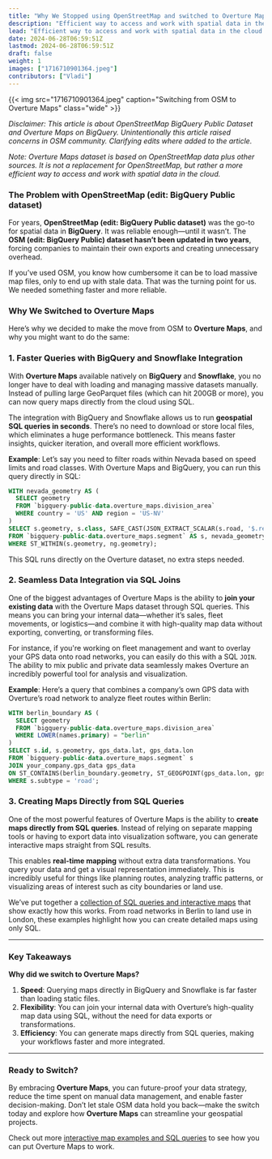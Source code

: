 ```yaml
---
title: "Why We Stopped using OpenStreetMap and switched to Overture Maps"
description: "Efficient way to access and work with spatial data in the cloud."
lead: "Efficient way to access and work with spatial data in the cloud."
date: 2024-06-28T06:59:51Z
lastmod: 2024-06-28T06:59:51Z
draft: false
weight: 1
images: ["1716710901364.jpeg"]
contributors: ["Vladi"]
---
```


{{< img src="1716710901364.jpeg"  caption="Switching from OSM to Overture Maps" class="wide" >}}

*Disclaimer: This article is about OpenStreetMap BigQuery Public Dataset and Overture Maps on BigQuery. Unintentionally this article raised concerns in OSM community. Clarifying edits where added to the article.*

*Note: Overture Maps dataset is based on OpenStreetMap data plus other sources. It is not a replacement for OpenStreetMap, but rather a more efficient way to access and work with spatial data in the cloud.*

### The Problem with OpenStreetMap (edit: BigQuery Public dataset)

For years, **OpenStreetMap (edit: BigQuery Public dataset)** was the go-to for spatial data in **BigQuery**. It was reliable enough—until it wasn’t. The **OSM (edit: BigQuery Public) dataset hasn’t been updated in two years**, forcing companies to maintain their own exports and creating unnecessary overhead.

If you’ve used OSM, you know how cumbersome it can be to load massive map files, only to end up with stale data. That was the turning point for us. We needed something faster and more reliable.

### Why We Switched to Overture Maps

Here’s why we decided to make the move from OSM to **Overture Maps**, and why you might want to do the same:

### 1. **Faster Queries with BigQuery and Snowflake Integration**

With **Overture Maps** available natively on **BigQuery** and **Snowflake**, you no longer have to deal with loading and managing massive datasets manually. Instead of pulling large GeoParquet files (which can hit 200GB or more), you can now query maps directly from the cloud using SQL.

The integration with BigQuery and Snowflake allows us to run **geospatial SQL queries in seconds**. There’s no need to download or store local files, which eliminates a huge performance bottleneck. This means faster insights, quicker iteration, and overall more efficient workflows.

**Example**: Let’s say you need to filter roads within Nevada based on speed limits and road classes. With Overture Maps and BigQuery, you can run this query directly in SQL:

```sql
WITH nevada_geometry AS (
  SELECT geometry
  FROM `bigquery-public-data.overture_maps.division_area`
  WHERE country = 'US' AND region = 'US-NV'
)
SELECT s.geometry, s.class, SAFE_CAST(JSON_EXTRACT_SCALAR(s.road, '$.restrictions.speed_limits[0].max_speed.value') AS INT64) AS speed_limit
FROM `bigquery-public-data.overture_maps.segment` AS s, nevada_geometry AS ng
WHERE ST_WITHIN(s.geometry, ng.geometry);

```

This SQL runs directly on the Overture dataset, no extra steps needed.

### 2. **Seamless Data Integration via SQL Joins**

One of the biggest advantages of Overture Maps is the ability to **join your existing data** with the Overture Maps dataset through SQL queries. This means you can bring your internal data—whether it’s sales, fleet movements, or logistics—and combine it with high-quality map data without exporting, converting, or transforming files.

For instance, if you're working on fleet management and want to overlay your GPS data onto road networks, you can easily do this with a SQL `JOIN`. The ability to mix public and private data seamlessly makes Overture an incredibly powerful tool for analysis and visualization.

**Example**: Here’s a query that combines a company’s own GPS data with Overture’s road network to analyze fleet routes within Berlin:

```sql
WITH berlin_boundary AS (
  SELECT geometry
  FROM `bigquery-public-data.overture_maps.division_area`
  WHERE LOWER(names.primary) = "berlin"
)
SELECT s.id, s.geometry, gps_data.lat, gps_data.lon
FROM `bigquery-public-data.overture_maps.segment` s
JOIN your_company.gps_data gps_data
ON ST_CONTAINS(berlin_boundary.geometry, ST_GEOGPOINT(gps_data.lon, gps_data.lat))
WHERE s.subtype = 'road';

```

### 3. **Creating Maps Directly from SQL Queries**

One of the most powerful features of Overture Maps is the ability to **create maps directly from SQL queries**. Instead of relying on separate mapping tools or having to export data into visualization software, you can generate interactive maps straight from SQL results.

This enables **real-time mapping** without extra data transformations. You query your data and get a visual representation immediately. This is incredibly useful for things like planning routes, analyzing traffic patterns, or visualizing areas of interest such as city boundaries or land use.

We’ve put together a [collection of SQL queries and interactive maps](https://dekart.xyz/docs/about/overture-maps-examples) that show exactly how this works. From road networks in Berlin to land use in London, these examples highlight how you can create detailed maps using only SQL.

---

### Key Takeaways

**Why did we switch to Overture Maps?**

1. **Speed**: Querying maps directly in BigQuery and Snowflake is far faster than loading static files.
2. **Flexibility**: You can join your internal data with Overture’s high-quality map data using SQL, without the need for data exports or transformations.
3. **Efficiency**: You can generate maps directly from SQL queries, making your workflows faster and more integrated.

---

### Ready to Switch?

By embracing **Overture Maps**, you can future-proof your data strategy, reduce the time spent on manual data management, and enable faster decision-making. Don’t let stale OSM data hold you back—make the switch today and explore how **Overture Maps** can streamline your geospatial projects.

Check out more [interactive map examples and SQL queries](https://dekart.xyz/docs/about/overture-maps-examples) to see how you can put Overture Maps to work.